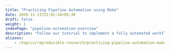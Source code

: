 ```yaml
---
title: "Practicing Pipeline Automation using Make"
date: 2020-11-11T22:01:14+05:30
draft: false
weight: 1
indexPage: "pipeline-automation-overview"
description: "Follow our tutorial to implement a fully automated workflow to conduct sentiment analysis on tweets."
aliases:
    - /topics/reproducible-research/practicing-pipeline-automation-make/
---
```

